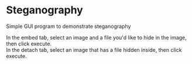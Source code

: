 # Steganography
Simple GUI program to demonstrate steganography 

In the embed tab, select an image and a file you'd like to hide in the image, then click execute.  
In the detach tab, select an image that has a file hidden inside, then click execute.
